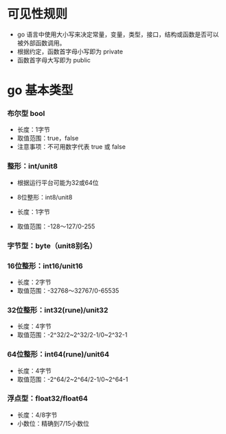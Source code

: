 # 可见性规则

- go 语言中使用大小写来决定常量，变量，类型，接口，结构或函数是否可以被外部函数调用。
- 根据约定，函数首字母小写即为 private
- 函数首字母大写即为 public

# go 基本类型

### 布尔型 bool
- 长度：1字节
- 取值范围：true，false
- 注意事项：不可用数字代表 true 或 false

### 整形：int/unit8
- 根据运行平台可能为32或64位

- 8位整形：int8/unit8
- 长度：1字节
- 取值范围：-128～127/0-255

### 字节型：byte（unit8别名）

### 16位整形：int16/unit16
- 长度：2字节
- 取值范围：-32768～32767/0-65535

### 32位整形：int32(rune)/unit32
- 长度：4字节
- 取值范围：-2^32/2~2^32/2-1/0~2^32-1

### 64位整形：int64(rune)/unit64
- 长度：4字节
- 取值范围：-2^64/2~2^64/2-1/0~2^64-1

### 浮点型：float32/float64
- 长度：4/8字节
- 小数位：精确到7/15小数位



